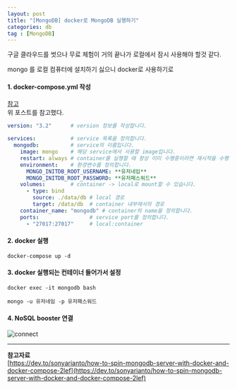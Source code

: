 ```yaml
---
layout: post
title: "[MongoDB] docker로 MongoDB 실행하기"
categories: db
tag : [MongoDB]
---
```


구글 클라우드를 썻으나 무료 체험이 거의 끝나가 로컬에서 잠시 사용해야 할것 같다.  

mongo 를 로컬 컴퓨터에 설치하기 싫으니 docker로 사용하기로  


#### 1. docker-compose.yml 작성  
[참고](http://junil-hwang.com/blog/docker-mongodb/)  
위 포스트를 참고했다.  
```yml
version: "3.2"      # version 정보를 작성합니다.

services:           # service 목록을 정의합니다.
  mongodb:          # service의 이름입니다.
    image: mongo    # 해당 service에서 사용할 image입니다.
    restart: always # container를 실행할 때 항상 이미 수행중이라면 재시작을 수행합니다.
    environment:    # 환경변수를 정의합니다.
      MONGO_INITDB_ROOT_USERNAME: **유저네임**
      MONGO_INITDB_ROOT_PASSWORD: **유저패스워드**
    volumes:        # container -> local로 mount할 수 있습니다.
      - type: bind 
        source: ./data/db # local 경로
        target: /data/db  # container 내부에서의 경로
    container_name: "mongodb" # container의 name을 정의합니다.
    ports:                # service port를 정의합니다.
      - "27017:27017"     # local:container

```

#### 2. docker 실행 
```
docker-compose up -d
```

#### 3. docker 실행되는 컨테이너 들어가서 설정
```
docker exec -it mongodb bash
```
```
mongo -u 유저네임 -p 유저패스워드
```

#### 4. NoSQL booster 연결
![connect](https://krispedia.github.io/assets/images/mongodb_nosql_connect.png)


---
**참고자료**  
[https://dev.to/sonyarianto/how-to-spin-mongodb-server-with-docker-and-docker-compose-2lef](https://dev.to/sonyarianto/how-to-spin-mongodb-server-with-docker-and-docker-compose-2lef)

